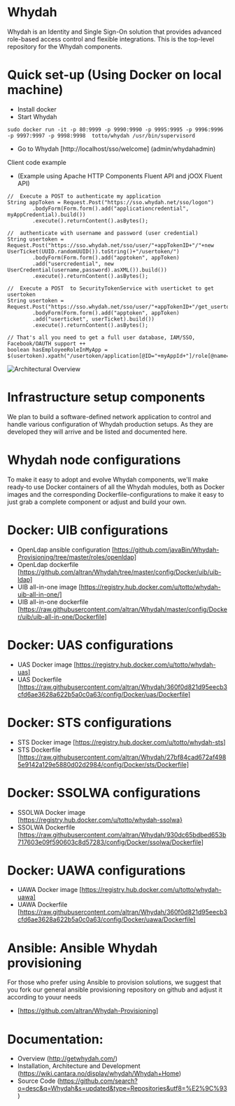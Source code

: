 Whydah
======

Whydah is an Identity and Single Sign-On solution that provides advanced role-based access control and flexible integrations.  This is the top-level repository for the Whydah components.


Quick set-up (Using Docker on local machine)
============================================

* Install docker
* Start Whydah
```
sudo docker run -it -p 80:9999 -p 9990:9990 -p 9995:9995 -p 9996:9996 -p 9997:9997 -p 9998:9998  totto/whydah /usr/bin/supervisord 
```
* Go to Whydah [http://localhost/sso/welcome]  (admin/whydahadmin)

Client code example

* (Example using Apache HTTP Components Fluent API and jOOX Fluent API)
```
//  Execute a POST to authenticate my application
String appToken = Request.Post("https://sso.whydah.net/sso/logon")
        .bodyForm(Form.form().add("applicationcredential", myAppCredential).build())
        .execute().returnContent().asBytes();

//  authenticate with username and password (user credential)
String usertoken = Request.Post("https://sso.whydah.net/sso/user/"+appTokenID+"/"+new UserTicket(UUID.randomUUID()).toString()+"/usertoken/")
        .bodyForm(Form.form().add("apptoken", appToken)
        .add("usercredential", new UserCredential(username,password).asXML()).build())
        .execute().returnContent().asBytes();

//  Execute a POST  to SecurityTokenService with userticket to get usertoken
String usertoken = Request.Post("https://sso.whydah.net/sso/user/"+appTokenID+"/get_usertoken_by_userticket/")
        .bodyForm(Form.form().add("apptoken", appToken)
        .add("userticket", userTicket).build())
        .execute().returnContent().asBytes();

// That's all you need to get a full user database, IAM/SSO, Facebook/OAUTH support ++
boolean hasEmployeeRoleInMyApp = $(usertoken).xpath("/usertoken/application[@ID="+myAppId+"]/role[@name=\"Employee\"");
```

![Architectural Overview](https://wiki.cantara.no/download/attachments/37388694/Whydah+infrastructure.png)



Infrastructure setup components
===============================

We plan to build a software-defined network application to control and handle various configuration of Whydah production setups. As they are developed they will arrive and be listed and documented here.



Whydah node configurations
==========================

To make it easy to adopt and evolve Whydah components, we'll make ready-to use Docker containers of all the Whydah modules, both as Docker images and the corresponding Dockerfile-configurations to make it easy to just grab a complete component or adjust and build your own.

Docker: UIB configurations
==========================

* OpenLdap ansible configuration [https://github.com/javaBin/Whydah-Provisioning/tree/master/roles/openldap]
* OpenLdap dockerfile [https://github.com/altran/Whydah/tree/master/config/Docker/uib/uib-ldap]
* UIB all-in-one image [https://registry.hub.docker.com/u/totto/whydah-uib-all-in-one/]
* UIB all-in-one dockerfile [https://raw.githubusercontent.com/altran/Whydah/master/config/Docker/uib/uib-all-in-one/Dockerfile]

Docker: UAS configurations
==========================

* UAS Docker image [https://registry.hub.docker.com/u/totto/whydah-uas]
* UAS Dockerfile [https://raw.githubusercontent.com/altran/Whydah/360f0d821d95eecb3cfd6ae3628a622b5a0c0a63/config/Docker/uas/Dockerfile]

Docker: STS configurations
==========================

* STS Docker image [https://registry.hub.docker.com/u/totto/whydah-sts]
* STS Dockerfile [https://raw.githubusercontent.com/altran/Whydah/27bf84cad672af4985e9142a129e5880d02d2984/config/Docker/sts/Dockerfile]

Docker: SSOLWA configurations
=============================

* SSOLWA Docker image [https://registry.hub.docker.com/u/totto/whydah-ssolwa}
* SSOLWA Dockerfile [https://raw.githubusercontent.com/altran/Whydah/930dc65bdbed653b717603e09f590603c8d57283/config/Docker/ssolwa/Dockerfile]

Docker: UAWA configurations
===========================

* UAWA Docker image [https://registry.hub.docker.com/u/totto/whydah-uawa]
* UAWA Dockerfile [https://raw.githubusercontent.com/altran/Whydah/360f0d821d95eecb3cfd6ae3628a622b5a0c0a63/config/Docker/uawa/Dockerfile]


Ansible:  Ansible Whydah provisioning
=====================================

For those who prefer using Ansible to provision solutions, we suggest that you fork our general 
ansible provisioning repository on github and adjust it according to youur needs

* [https://github.com/altran/Whydah-Provisioning]



Documentation:
==============

* Overview (http://getwhydah.com/)
* Installation, Architecture and Development (https://wiki.cantara.no/display/whydah/Whydah+Home)
* Source Code (https://github.com/search?o=desc&q=Whydah&s=updated&type=Repositories&utf8=%E2%9C%93)




